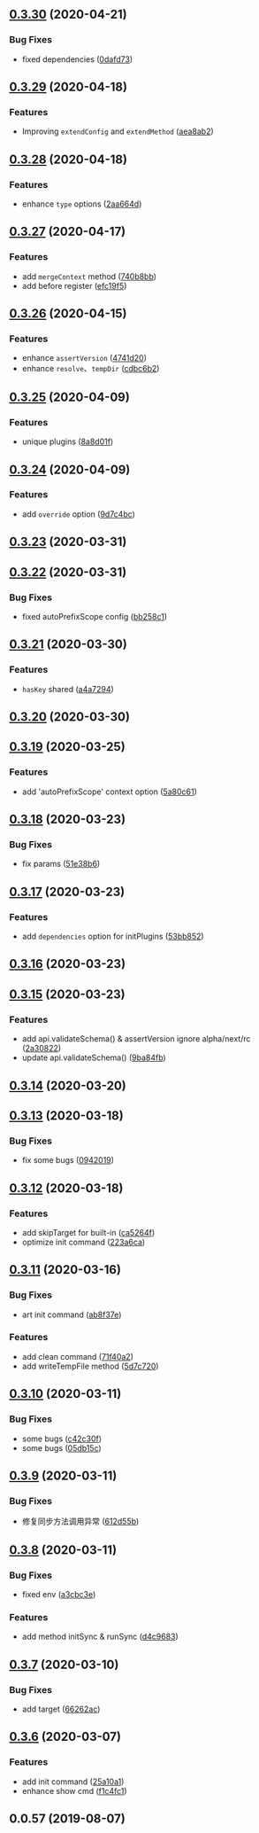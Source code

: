 ## [0.3.30](https://github.com/MicroAppJS/core/compare/v0.3.29...v0.3.30) (2020-04-21)


### Bug Fixes

* fixed dependencies ([0dafd73](https://github.com/MicroAppJS/core/commit/0dafd7346626b91c40eb638932f685cf97658c49))

## [0.3.29](https://github.com/MicroAppJS/core/compare/v0.3.28...v0.3.29) (2020-04-18)


### Features

* Improving `extendConfig` and `extendMethod` ([aea8ab2](https://github.com/MicroAppJS/core/commit/aea8ab24cf4d387f064178ed6ebaf438e53c2f46))

## [0.3.28](https://github.com/MicroAppJS/core/compare/v0.3.27...v0.3.28) (2020-04-18)


### Features

* enhance `type` options ([2aa664d](https://github.com/MicroAppJS/core/commit/2aa664dc32d90378b54c87fd60cf9e9fe327786b))

## [0.3.27](https://github.com/MicroAppJS/core/compare/v0.3.26...v0.3.27) (2020-04-17)


### Features

* add `mergeContext` method ([740b8bb](https://github.com/MicroAppJS/core/commit/740b8bbdf3d20a31eb428cf2d440c16895be319e))
* add before register ([efc19f5](https://github.com/MicroAppJS/core/commit/efc19f5e956c9e140d7b7fb45b331cc8ad765bd2))

## [0.3.26](https://github.com/MicroAppJS/core/compare/v0.3.25...v0.3.26) (2020-04-15)


### Features

* enhance `assertVersion` ([4741d20](https://github.com/MicroAppJS/core/commit/4741d20b209f1791c1b15a47440ca0a4858d7d9b))
* enhance `resolve`、`tempDir` ([cdbc6b2](https://github.com/MicroAppJS/core/commit/cdbc6b20b01664bf9743f6092481c7a9091a6f96))

## [0.3.25](https://github.com/MicroAppJS/core/compare/v0.3.24...v0.3.25) (2020-04-09)


### Features

* unique plugins ([8a8d01f](https://github.com/MicroAppJS/core/commit/8a8d01f5a6620923b7be4adaea0a0f2ba51ded45))

## [0.3.24](https://github.com/MicroAppJS/core/compare/v0.3.23...v0.3.24) (2020-04-09)


### Features

* add `override` option ([9d7c4bc](https://github.com/MicroAppJS/core/commit/9d7c4bce68a0b0e12681574ed98d2198286407ec))

## [0.3.23](https://github.com/MicroAppJS/core/compare/v0.3.22...v0.3.23) (2020-03-31)

## [0.3.22](https://github.com/MicroAppJS/core/compare/v0.3.21...v0.3.22) (2020-03-31)


### Bug Fixes

* fixed autoPrefixScope config ([bb258c1](https://github.com/MicroAppJS/core/commit/bb258c1296efff06729325cb611d34521ca28ecf))

## [0.3.21](https://github.com/MicroAppJS/core/compare/v0.3.20...v0.3.21) (2020-03-30)


### Features

* `hasKey` shared ([a4a7294](https://github.com/MicroAppJS/core/commit/a4a72944eafe924bb23fdbb51e41cb4879f7d135))

## [0.3.20](https://github.com/MicroAppJS/core/compare/v0.3.19...v0.3.20) (2020-03-30)

## [0.3.19](https://github.com/MicroAppJS/core/compare/v0.3.18...v0.3.19) (2020-03-25)


### Features

* add 'autoPrefixScope' context option ([5a80c61](https://github.com/MicroAppJS/core/commit/5a80c61414b316e77beed840471e1acb87fe4e49))

## [0.3.18](https://github.com/MicroAppJS/core/compare/v0.3.17...v0.3.18) (2020-03-23)


### Bug Fixes

* fix params ([51e38b6](https://github.com/MicroAppJS/core/commit/51e38b6ab1ad45071ec85a2a9af0f4d2b1ed18ef))

## [0.3.17](https://github.com/MicroAppJS/core/compare/v0.3.16...v0.3.17) (2020-03-23)


### Features

* add `dependencies` option for initPlugins ([53bb852](https://github.com/MicroAppJS/core/commit/53bb852c7124508b98c7694495d40969a8cd7d97))

## [0.3.16](https://github.com/MicroAppJS/core/compare/v0.3.15...v0.3.16) (2020-03-23)

## [0.3.15](https://github.com/MicroAppJS/core/compare/v0.3.14...v0.3.15) (2020-03-23)


### Features

* add api.validateSchema() & assertVersion ignore alpha/next/rc ([2a30822](https://github.com/MicroAppJS/core/commit/2a30822deed1a7487a966d0e1c75af93654fc266))
* update api.validateSchema() ([9ba84fb](https://github.com/MicroAppJS/core/commit/9ba84fb0e0a4dcf178c75ea3d4f3718231a75a43))

## [0.3.14](https://github.com/MicroAppJS/core/compare/v0.3.13...v0.3.14) (2020-03-20)

## [0.3.13](https://github.com/MicroAppJS/core/compare/v0.3.12...v0.3.13) (2020-03-18)


### Bug Fixes

* fix some bugs ([0942019](https://github.com/MicroAppJS/core/commit/0942019a0e9247fa5fa884fa340be6039cf13719))

## [0.3.12](https://github.com/MicroAppJS/core/compare/v0.3.11...v0.3.12) (2020-03-18)


### Features

* add skipTarget for built-in ([ca5264f](https://github.com/MicroAppJS/core/commit/ca5264fcd389348d1123fffad4ff05deef321a28))
* optimize init command ([223a6ca](https://github.com/MicroAppJS/core/commit/223a6ca6ed780c67cfdc8cca67201576dda9a8e5))

## [0.3.11](https://github.com/MicroAppJS/core/compare/v0.3.10...v0.3.11) (2020-03-16)


### Bug Fixes

* art init command ([ab8f37e](https://github.com/MicroAppJS/core/commit/ab8f37ef4d46b5ea0d5442bc34b8e60847c7406a))


### Features

* add clean command ([71f40a2](https://github.com/MicroAppJS/core/commit/71f40a2afb1d93e6961b946fa0f2542984809b69))
* add writeTempFile method ([5d7c720](https://github.com/MicroAppJS/core/commit/5d7c720a700e571fa1208d763db6c9ac0058f0b2))

## [0.3.10](https://github.com/MicroAppJS/core/compare/v0.3.9...v0.3.10) (2020-03-11)


### Bug Fixes

* some bugs ([c42c30f](https://github.com/MicroAppJS/core/commit/c42c30f2c76a446408411c1ad5f6dccad036139d))
* some bugs ([05db15c](https://github.com/MicroAppJS/core/commit/05db15c4d10fd5304183095793901292a66cd096))

## [0.3.9](https://github.com/MicroAppJS/core/compare/v0.3.8...v0.3.9) (2020-03-11)


### Bug Fixes

* 修复同步方法调用异常 ([612d55b](https://github.com/MicroAppJS/core/commit/612d55bdb771ee5f39ee97982f16f128a750875e))

## [0.3.8](https://github.com/MicroAppJS/core/compare/v0.3.7...v0.3.8) (2020-03-11)


### Bug Fixes

* fixed env ([a3cbc3e](https://github.com/MicroAppJS/core/commit/a3cbc3e207d6973f7be9375f026a56b159dcc9ba))


### Features

* add method initSync & runSync ([d4c9683](https://github.com/MicroAppJS/core/commit/d4c9683479d2e71e9b1739c5cf4f588659610885))

## [0.3.7](https://github.com/MicroAppJS/core/compare/v0.3.6...v0.3.7) (2020-03-10)


### Bug Fixes

* add target ([66262ac](https://github.com/MicroAppJS/core/commit/66262ac9a1411133758dfcc4f43b8613734a88f6))

## [0.3.6](https://github.com/MicroAppJS/core/compare/v0.0.57...v0.3.6) (2020-03-07)


### Features

* add init command ([25a10a1](https://github.com/MicroAppJS/core/commit/25a10a1cfef205c335dd9376458e3790e0a6de9e))
* enhance show cmd ([f1c4fc1](https://github.com/MicroAppJS/core/commit/f1c4fc16005d9d795ad7bfbf68d2dee96871ebba))



## 0.0.57 (2019-08-07)


